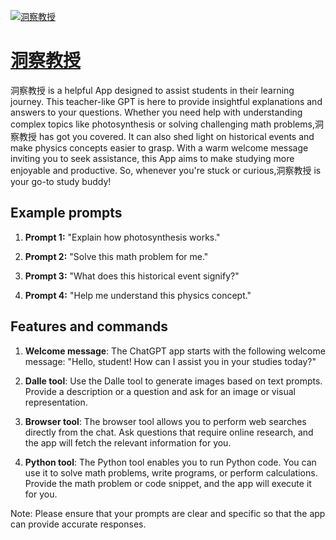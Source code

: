 [![洞察教授](https://files.oaiusercontent.com/file-qEvL4yPOQbhGMlQZbsdkXggv?se=2123-10-17T05%3A17%3A56Z&sp=r&sv=2021-08-06&sr=b&rscc=max-age%3D31536000%2C%20immutable&rscd=attachment%3B%20filename%3D6ca932fa-b7f7-4c09-8e33-13403509b785.png&sig=EToiiKb1YHNOmWzbNNjmDAgrLP6lyRsEw9XnfVZDlmY%3D)](https://chat.openai.com/g/g-AfaIPDuAs-dong-cha-jiao-shou)

# [洞察教授](https://chat.openai.com/g/g-AfaIPDuAs-dong-cha-jiao-shou)

洞察教授 is a helpful App designed to assist students in their learning journey. This teacher-like GPT is here to provide insightful explanations and answers to your questions. Whether you need help with understanding complex topics like photosynthesis or solving challenging math problems,洞察教授 has got you covered. It can also shed light on historical events and make physics concepts easier to grasp. With a warm welcome message inviting you to seek assistance, this App aims to make studying more enjoyable and productive. So, whenever you're stuck or curious,洞察教授 is your go-to study buddy!

## Example prompts

1. **Prompt 1:** "Explain how photosynthesis works."

2. **Prompt 2:** "Solve this math problem for me."

3. **Prompt 3:** "What does this historical event signify?"

4. **Prompt 4:** "Help me understand this physics concept."

## Features and commands

1. **Welcome message**: The ChatGPT app starts with the following welcome message: "Hello, student! How can I assist you in your studies today?"

2. **Dalle tool**: Use the Dalle tool to generate images based on text prompts. Provide a description or a question and ask for an image or visual representation.

3. **Browser tool**: The browser tool allows you to perform web searches directly from the chat. Ask questions that require online research, and the app will fetch the relevant information for you.

4. **Python tool**: The Python tool enables you to run Python code. You can use it to solve math problems, write programs, or perform calculations. Provide the math problem or code snippet, and the app will execute it for you.

Note: Please ensure that your prompts are clear and specific so that the app can provide accurate responses.